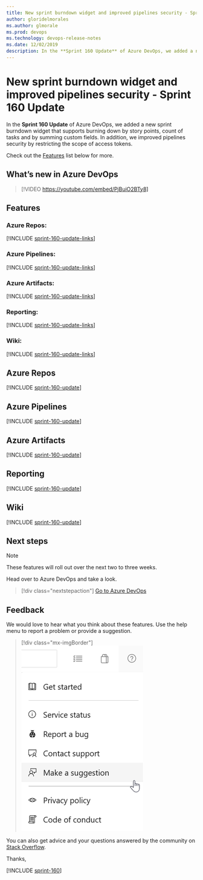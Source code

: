 ```yaml
---
title: New sprint burndown widget and improved pipelines security - Sprint 160 Update
author: gloridelmorales
ms.author: glmorale
ms.prod: devops
ms.technology: devops-release-notes
ms.date: 12/02/2019
description: In the **Sprint 160 Update** of Azure DevOps, we added a new sprint burndown widget that supports burning down by story points, count of tasks and by summing custom fields.
---
```


#  New sprint burndown widget and improved pipelines security - Sprint 160 Update

In the **Sprint 160 Update** of Azure DevOps, we added a new sprint burndown widget that supports burning down by story points, count of tasks and by summing custom fields. In addition, we improved pipelines security by restricting the scope of access tokens. 

Check out the [Features](#features) list below for more.

## What’s new in Azure DevOps

> [!VIDEO https://youtube.com/embed/PjBuiO2BTy8]

## Features

### Azure Repos:

[!INCLUDE [sprint-160-update-links](includes/repos/sprint-160-update-links.md)]

### Azure Pipelines:

[!INCLUDE [sprint-160-update-links](includes/pipelines/sprint-160-update-links.md)]

### Azure Artifacts:

[!INCLUDE [sprint-160-update-links](includes/artifacts/sprint-160-update-links.md)]

### Reporting:

[!INCLUDE [sprint-160-update-links](includes/reporting/sprint-160-update-links.md)]

### Wiki:

[!INCLUDE [sprint-160-update-links](includes/wiki/sprint-160-update-links.md)]

## Azure Repos

[!INCLUDE [sprint-160-update](includes/repos/sprint-160-update.md)]

## Azure Pipelines

[!INCLUDE [sprint-160-update](includes/pipelines/sprint-160-update.md)]

## Azure Artifacts

[!INCLUDE [sprint-160-update](includes/artifacts/sprint-160-update.md)]

## Reporting

[!INCLUDE [sprint-160-update](includes/reporting/sprint-160-update.md)]

## Wiki

[!INCLUDE [sprint-160-update](includes/wiki/sprint-160-update.md)]

## Next steps

> [!NOTE]
> These features will roll out over the next two to three weeks.

Head over to Azure DevOps and take a look.

> [!div class="nextstepaction"]
> [Go to Azure DevOps](https://go.microsoft.com/fwlink/?LinkId=307137&campaign=o~msft~docs~product-vsts~release-notes)

## Feedback

We would love to hear what you think about these features. Use the help menu to report a problem or provide a suggestion.

> [!div class="mx-imgBorder"]
> ![Make a suggestion](../media/make-a-suggestion.png)

You can also get advice and your questions answered by the community on [Stack Overflow](https://stackoverflow.com/questions/tagged/azure-devops).

Thanks,

[!INCLUDE [sprint-160](includes/signer/sprint-160.md)]
